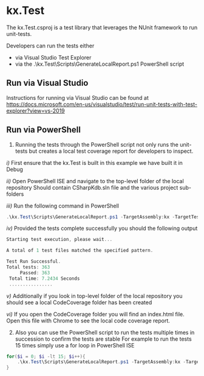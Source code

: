# kx.Test

The kx.Test.csproj is a test library that leverages the NUnit framework 
to run unit-tests.

Developers can run the tests either
- via Visual Studio Test Explorer
- via the .\kx.Test\Scripts\GenerateLocalReport.ps1 PowerShell script

## Run via Visual Studio

Instructions for running via Visual Studio can be found at 
https://docs.microsoft.com/en-us/visualstudio/test/run-unit-tests-with-test-explorer?view=vs-2019

## Run via PowerShell

1) Running the tests through the PowerShell script not only runs the unit-tests but creates 
a local test coverage report for developers to inspect.

*i)* First ensure that the kx.Test is built
in this example we have built it in Debug

*ii)* Open PowerShell ISE and navigate to the top-level folder of the local repository
Should contain CSharpKdb.sln file and the various project sub-folders

*iii)* Run the following command in PowerShell
```powershell
.\kx.Test\Scripts\GenerateLocalReport.ps1 -TargetAssembly:kx -TargetTestProj:.\kx.Test\kx.Test.csproj -BuildConfiguration:Debug
```

*iv)* Provided the tests complete successfully you should the following output
```powershell
Starting test execution, please wait...

A total of 1 test files matched the specified pattern.

Test Run Successful.
Total tests: 363
     Passed: 363
 Total time: 7.2434 Seconds
 ................
 ```
 
*v)* Additionally if you look in top-level folder of the local repository you should see a local CodeCoverage folder has been created
 
*vi)* If you open the CodeCoverage folder you will find an index.html file. Open this file with Chrome to see the local code coverage report.

2) Also you can use the PowerShell script to run the tests multiple times in succession to confirm the tests are stable
For example to run the tests 15 times simply use a for loop in PowerShell ISE

```powershell
for($i = 0; $i -lt 15; $i++){
    .\kx.Test\Scripts\GenerateLocalReport.ps1 -TargetAssembly:kx -TargetTestProj:.\kx.Test\kx.Test.csproj -BuildConfiguration:Debug
}
```


 
 
